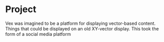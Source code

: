 # Project

Vex was imagined to be a platform for displaying vector-based content. Things that could be displayed on an old XY-vector display. This took the form of a social media platform
